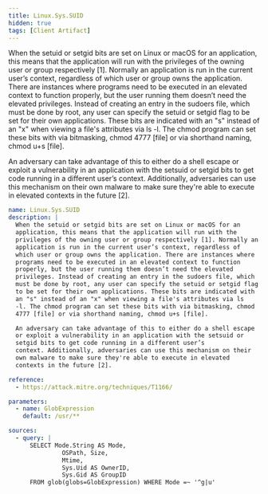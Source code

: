 ```yaml
---
title: Linux.Sys.SUID
hidden: true
tags: [Client Artifact]
---
```


When the setuid or setgid bits are set on Linux or macOS for an
application, this means that the application will run with the
privileges of the owning user or group respectively [1]. Normally an
application is run in the current user’s context, regardless of
which user or group owns the application. There are instances where
programs need to be executed in an elevated context to function
properly, but the user running them doesn’t need the elevated
privileges. Instead of creating an entry in the sudoers file, which
must be done by root, any user can specify the setuid or setgid flag
to be set for their own applications. These bits are indicated with
an "s" instead of an "x" when viewing a file's attributes via ls
-l. The chmod program can set these bits with via bitmasking, chmod
4777 [file] or via shorthand naming, chmod u+s [file].

An adversary can take advantage of this to either do a shell escape
or exploit a vulnerability in an application with the setsuid or
setgid bits to get code running in a different user’s
context. Additionally, adversaries can use this mechanism on their
own malware to make sure they're able to execute in elevated
contexts in the future [2].


```yaml
name: Linux.Sys.SUID
description: |
  When the setuid or setgid bits are set on Linux or macOS for an
  application, this means that the application will run with the
  privileges of the owning user or group respectively [1]. Normally an
  application is run in the current user’s context, regardless of
  which user or group owns the application. There are instances where
  programs need to be executed in an elevated context to function
  properly, but the user running them doesn’t need the elevated
  privileges. Instead of creating an entry in the sudoers file, which
  must be done by root, any user can specify the setuid or setgid flag
  to be set for their own applications. These bits are indicated with
  an "s" instead of an "x" when viewing a file's attributes via ls
  -l. The chmod program can set these bits with via bitmasking, chmod
  4777 [file] or via shorthand naming, chmod u+s [file].

  An adversary can take advantage of this to either do a shell escape
  or exploit a vulnerability in an application with the setsuid or
  setgid bits to get code running in a different user’s
  context. Additionally, adversaries can use this mechanism on their
  own malware to make sure they're able to execute in elevated
  contexts in the future [2].

reference:
  - https://attack.mitre.org/techniques/T1166/

parameters:
  - name: GlobExpression
    default: /usr/**

sources:
  - query: |
      SELECT Mode.String AS Mode,
               OSPath, Size,
               Mtime,
               Sys.Uid AS OwnerID,
               Sys.Gid AS GroupID
      FROM glob(globs=GlobExpression) WHERE Mode =~ '^g|u'

```
